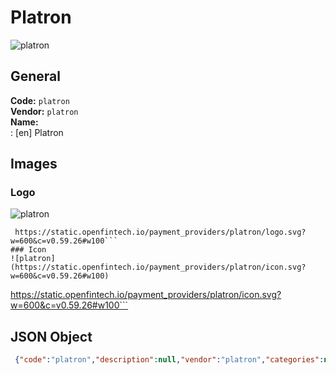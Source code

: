 # Platron 
![platron](https://static.openfintech.io/payment_providers/platron/logo.svg?w=600&c=v0.59.26#w100)  
## General 
**Code:** `platron`  
**Vendor:** `platron`  
**Name:**  
:	[en] Platron  
## Images 
### Logo 
![platron](https://static.openfintech.io/payment_providers/platron/logo.svg?w=600&c=v0.59.26#w100)  
```
 https://static.openfintech.io/payment_providers/platron/logo.svg?w=600&c=v0.59.26#w100```  
### Icon 
![platron](https://static.openfintech.io/payment_providers/platron/icon.svg?w=600&c=v0.59.26#w100)  
```
 https://static.openfintech.io/payment_providers/platron/icon.svg?w=600&c=v0.59.26#w100```  
## JSON Object 
```json
 {"code":"platron","description":null,"vendor":"platron","categories":null,"countries":null,"payment_method":null,"payout_method":null,"metadata":{"about_payments_code":"platron"},"name":{"en":"Platron"}}```  

